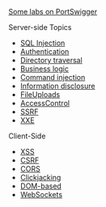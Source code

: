 [Some labs on PortSwigger](https://portswigger.net/web-security/learning-path)

Server-side Topics
- [SQL Injection](Server-side/SQL%20Injection/SQL%20Injection.md) 
- [Authentication](Server-side/Authentication/Authentication.md)
- [Directory traversal](Server-side/Directory%20Traversal/Directory%20traversal.md)
- [Business logic](Server-side/Business%20logic/Business%20logic.md)
- [Command injection](Server-side/Command%20Injection/Command%20Injection.md)
- [Information disclosure](Server-side/Information%20disclosure/Information%20disclosure.md)
- [FileUploads](Server-side/FileUploads/FileUploads)
- [AccessControl](Server-side/AccessControl/AccessControl)
- [SSRF](Server-side/SSRF/SSRF)
- [XXE](Server-side/XXE/XXE)

Client-Side
- [XSS](Client-side/XSS/XSS)
- [CSRF](Client-side/CSRF/CSRF)
- [CORS](Client-side/CORS/CORS)
- [Clickjacking](Client-side/Clickjacking/Clickjacking)
- [DOM-based](Client-side/DOM-based/DOM-based)
- [WebSockets](Client-side/WebSockets/WeSockets)
